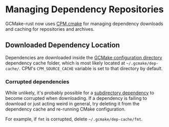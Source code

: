# Managing Dependency Repositories

GCMake-rust now uses [CPM.cmake](https://github.com/cpm-cmake/CPM.cmake) for managing dependency
downloads and caching for repositories and archives.

## Downloaded Dependency Location

Dependencies are downloaded inside the [GCMake configuration directory](./the_configuration_directory.md#contents) dependency cache folder, which is most likely located at `~/.gcmake/dep-cache/`. CPM's
`CPM_SOURCE_CACHE` variable is set to that directory by default.

### Corrupted dependencies

While unlikely, it's probably possible for a
[subdirectory dependency](./predefined_dependency_doc.md#as_subdirectory) to become corrupted when
downloading. If a dependency is failing to download or just acting weird in general, try deleting it
from the dependency cache and re-running CMake configuration.

For example, if `fmt` is corrupted, delete `~/.gcmake/dep-cache/fmt`.

